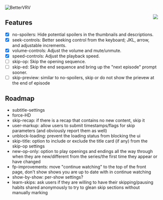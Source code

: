 ![BetterVRV](https://raw.githubusercontent.com/tuckerchapin/BetterVRV/master/public/images/logotype_dark.png)

[<img align="right" src="https://raw.githubusercontent.com/tuckerchapin/BetterVRV/master/dev/ChromeWebstoreBadge.png">](https://chrome.google.com/webstore/detail/bettervrv/dhghipbelapdpgpdfmkebjnnokhpeock)

Features
---
- [x] no-spoilers: Hide potential spoilers in the thumbnails and descriptions.
- [x] seek-controls: Better seeking control from the keyboard; JKL, arrow, and adjustable increments.
- [x] volume-controls: Adjust the volume and mute/unmute.
- [x] speed-controls: Adjust the playback speed.
- [ ] skip-op: Skip the opening sequence.
- [ ] skip-ed: Skip the end sequence and bring up the "next episode" prompt sooner.
- [ ] skip-preview: similar to no-spoilers, skip or do not show the prievew at the end of episode

Roadmap
---
* subtitle-settings
* force-HD
* skip-recap: if there is a recap that contains no new content, skip it
* user-markup: allow users to submit timestamps/flags for skip parameters (and obviously report them as well)
* unblock-loading: prevent the loading status from blocking the ui
* skip-title: option to include or exclude the title card (if any) from the skip-op settings
* new-op-only: option to play openings and endings all the way through when they are new/different from the series/the first time they appear or have changed
* fp-improvements: move "continue watching" to the top of the front page, don't show shows you are up to date with in continue watching
* show-by-show: per-show settings?
* learn-skips: ask users if they are willing to have their skipping/pausing habits shared anonymously to try to glean skip sections without manually marking
